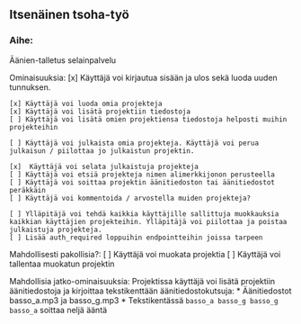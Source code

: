## Itsenäinen tsoha-työ

### Aihe:

Äänien-talletus selainpalvelu

Ominaisuuksia:
	[x] Käyttäjä voi kirjautua sisään ja ulos sekä luoda uuden tunnuksen.
	
	[x] Käyttäjä voi luoda omia projekteja
	[x] Käyttäjä voi lisätä projektiin tiedostoja
	[ ] Käyttäjä voi lisätä omien projektiensa tiedostoja helposti muihin projekteihin
	
	[ ] Käyttäjä voi julkaista omia projekteja. Käyttäjä voi perua julkaisun / piilottaa jo julkaistun projektin.

	[x]  Käyttäjä voi selata julkaistuja projekteja
	[ ] Käyttäjä voi etsiä projekteja nimen alimerkkijonon perusteella
	[ ] Käyttäjä voi soittaa projektin äänitiedoston tai äänitiedostot peräkkäin
	[ ] Käyttäjä voi kommentoida / arvostella muiden projekteja?

	[ ] Ylläpitäjä voi tehdä kaikkia käyttäjille sallittuja muokkauksia kaikkian käyttäjien projekteihin. Ylläpitäjä voi piilottaa ja poistaa julkaistuja projekteja.
	[ ] Lisää auth_required loppuihin endpointteihin joissa tarpeen

Mahdollisesti pakollisia?:
	[ ] Käyttäjä voi muokata projektia
	[ ] Käyttäjä voi tallentaa muokatun projektin


Mahdollisia jatko-ominaisuuksia:
	Projektissa käyttäjä voi lisätä projektiin äänitiedostoja ja kirjoittaa tekstikenttään äänitiedostokutsuja:
		* Äänitiedostot basso_a.mp3 ja basso_g.mp3
		* Tekstikentässä `basso_a basso_g basso_g basso_a` soittaa neljä ääntä

### 
